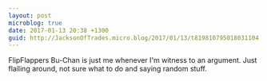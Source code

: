 ```yaml
---
layout: post
microblog: true
date: 2017-01-13 20:38 +1300
guid: http://JacksonOfTrades.micro.blog/2017/01/13/t819810795018031104.html
---
```

FlipFlappers Bu-Chan is just me whenever I'm witness to an argument. Just flailing around, not sure what to do and saying random stuff.
